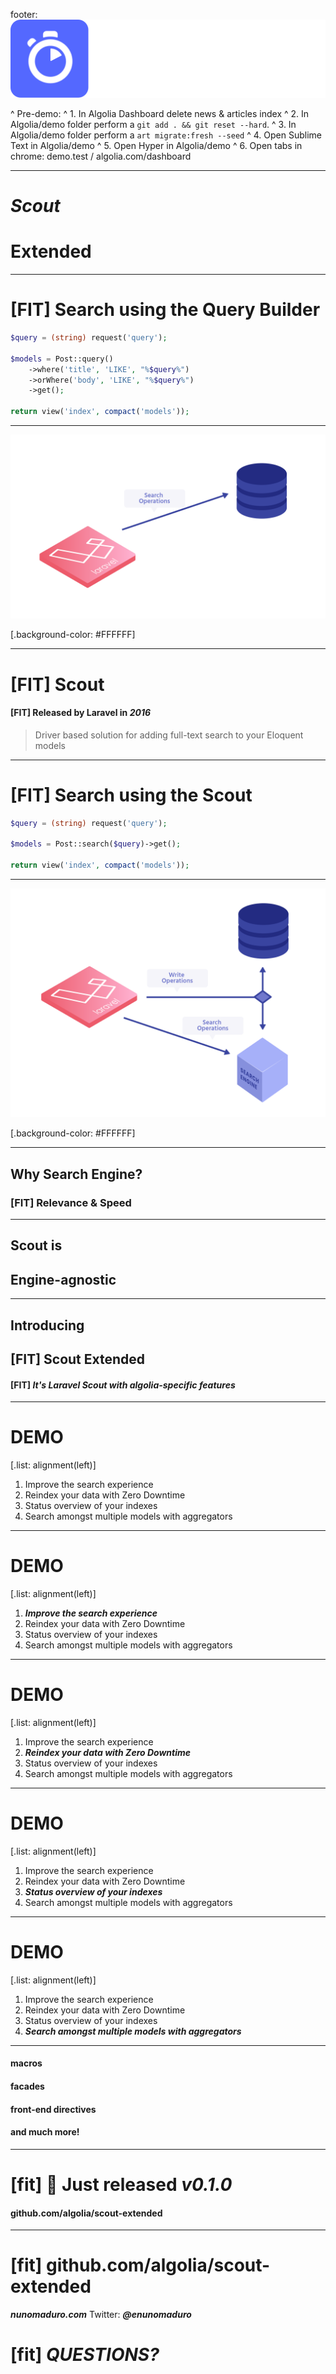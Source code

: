 footer: ![inline 12%](logo.png)

^ Pre-demo:
^ 1. In Algolia Dashboard delete news & articles index
^ 2. In Algolia/demo folder perform a `git add . && git reset --hard`.
^ 3. In Algolia/demo folder perform a `art migrate:fresh --seed`
^ 4. Open Sublime Text in Algolia/demo
^ 5. Open Hyper in Algolia/demo
^ 6. Open tabs in chrome: demo.test / algolia.com/dashboard

---

# _**Scout**_
# Extended

---

# [FIT] Search using the Query Builder

```php
$query = (string) request('query');

$models = Post::query()
    ->where('title', 'LIKE', "%$query%")
    ->orWhere('body', 'LIKE', "%$query%")
    ->get();

return view('index', compact('models'));
```

---

![FIT](query-builder.png)

[.background-color: #FFFFFF]


---

# [FIT] Scout
#### [FIT] Released by Laravel in _**2016**_

> Driver based solution for adding full-text search to your Eloquent models

---

# [FIT] Search using the Scout

```php
$query = (string) request('query');

$models = Post::search($query)->get();

return view('index', compact('models'));
```

---

![FIT](scout.png)

[.background-color: #FFFFFF]

---

## Why Search Engine?

### [FIT] Relevance & Speed

---

## Scout is
## Engine-agnostic

---

## Introducing
## [FIT] Scout Extended
#### [FIT] _**It's Laravel Scout with algolia-specific features**_

---

# DEMO

[.list: alignment(left)]

1. Improve the search experience
1. Reindex your data with Zero Downtime
1. Status overview of your indexes
1. Search amongst multiple models with aggregators

---

# DEMO

[.list: alignment(left)]

1. _**Improve the search experience**_
1. Reindex your data with Zero Downtime
1. Status overview of your indexes
1. Search amongst multiple models with aggregators

---

# DEMO

[.list: alignment(left)]

1. Improve the search experience
1. _**Reindex your data with Zero Downtime**_
1. Status overview of your indexes
1. Search amongst multiple models with aggregators

---

# DEMO

[.list: alignment(left)]

1. Improve the search experience
1. Reindex your data with Zero Downtime
1. _**Status overview of your indexes**_
1. Search amongst multiple models with aggregators

---

# DEMO

[.list: alignment(left)]

1. Improve the search experience
1. Reindex your data with Zero Downtime
1. Status overview of your indexes
1. _**Search amongst multiple models with aggregators**_

---

#### macros
#### facades
#### front-end directives
#### and much more!

---

# [fit] 🚀 Just released _**v0.1.0**_
#### github.com/algolia/scout-extended

---

# [fit] github.com/algolia/scout-extended
_**nunomaduro.com**_
Twitter: _**@enunomaduro**_

# [fit] _**QUESTIONS?**_

